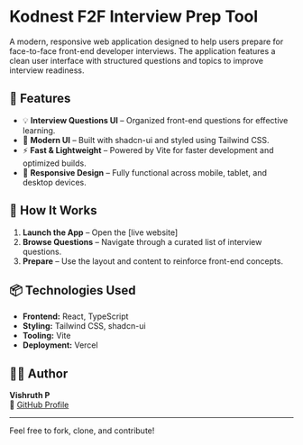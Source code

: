 # Kodnest F2F Interview Prep Tool

A modern, responsive web application designed to help users prepare for face-to-face front-end developer interviews. The application features a clean user interface with structured questions and topics to improve interview readiness.

## 📜 Features

- 💡 **Interview Questions UI** – Organized front-end questions for effective learning.
- 🎨 **Modern UI** – Built with shadcn-ui and styled using Tailwind CSS.
- ⚡ **Fast & Lightweight** – Powered by Vite for faster development and optimized builds.
- 📱 **Responsive Design** – Fully functional across mobile, tablet, and desktop devices.

## 🚀 How It Works

1. **Launch the App** – Open the [live website]
2. **Browse Questions** – Navigate through a curated list of interview questions.
3. **Prepare** – Use the layout and content to reinforce front-end concepts.

## 📦 Technologies Used

- **Frontend:** React, TypeScript
- **Styling:** Tailwind CSS, shadcn-ui
- **Tooling:** Vite
- **Deployment:** Vercel

## 🧑‍💻 Author

**Vishruth P**  
🔗 [GitHub Profile](https://github.com/vishruthp2003)

---

Feel free to fork, clone, and contribute!

